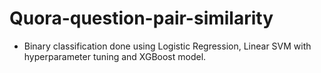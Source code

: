 # Quora-question-pair-similarity

- Binary classification done using Logistic Regression, Linear SVM with hyperparameter tuning and XGBoost model. 
